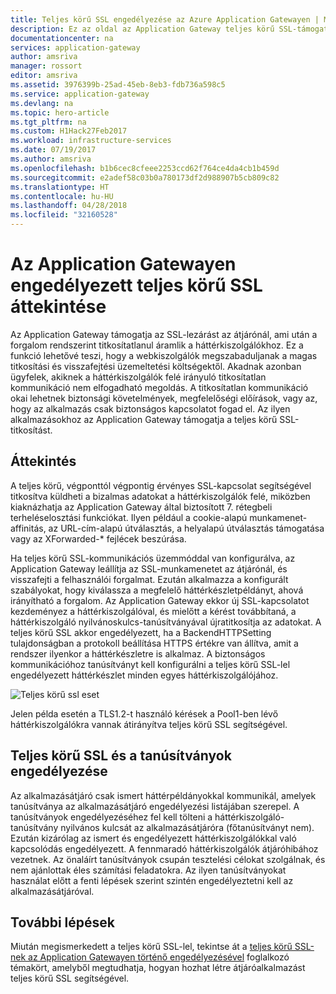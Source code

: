 ```yaml
---
title: Teljes körű SSL engedélyezése az Azure Application Gatewayen | Microsoft Docs
description: Ez az oldal az Application Gateway teljes körű SSL-támogatásról nyújt áttekintést.
documentationcenter: na
services: application-gateway
author: amsriva
manager: rossort
editor: amsriva
ms.assetid: 3976399b-25ad-45eb-8eb3-fdb736a598c5
ms.service: application-gateway
ms.devlang: na
ms.topic: hero-article
ms.tgt_pltfrm: na
ms.custom: H1Hack27Feb2017
ms.workload: infrastructure-services
ms.date: 07/19/2017
ms.author: amsriva
ms.openlocfilehash: b1b6cec8cfeee2253ccd62f764ce4da4cb1b459d
ms.sourcegitcommit: e2adef58c03b0a780173df2d988907b5cb809c82
ms.translationtype: HT
ms.contentlocale: hu-HU
ms.lasthandoff: 04/28/2018
ms.locfileid: "32160528"
---
```

# <a name="overview-of-end-to-end-ssl-with-application-gateway"></a>Az Application Gatewayen engedélyezett teljes körű SSL áttekintése

Az Application Gateway támogatja az SSL-lezárást az átjárónál, ami után a forgalom rendszerint titkosítatlanul áramlik a háttérkiszolgálókhoz. Ez a funkció lehetővé teszi, hogy a webkiszolgálók megszabaduljanak a magas titkosítási és visszafejtési üzemeltetési költségektől. Akadnak azonban ügyfelek, akiknek a háttérkiszolgálók felé irányuló titkosítatlan kommunikáció nem elfogadható megoldás. A titkosítatlan kommunikáció okai lehetnek biztonsági követelmények, megfelelőségi előírások, vagy az, hogy az alkalmazás csak biztonságos kapcsolatot fogad el. Az ilyen alkalmazásokhoz az Application Gateway támogatja a teljes körű SSL-titkosítást.

## <a name="overview"></a>Áttekintés

A teljes körű, végponttól végpontig érvényes SSL-kapcsolat segítségével titkosítva küldheti a bizalmas adatokat a háttérkiszolgálók felé, miközben kiaknázhatja az Application Gateway által biztosított 7. rétegbeli terheléselosztási funkciókat. Ilyen például a cookie-alapú munkamenet-affinitás, az URL-cím-alapú útválasztás, a helyalapú útválasztás támogatása vagy az XForwarded-* fejlécek beszúrása.

Ha teljes körű SSL-kommunikációs üzemmóddal van konfigurálva, az Application Gateway leállítja az SSL-munkamenetet az átjárónál, és visszafejti a felhasználói forgalmat. Ezután alkalmazza a konfigurált szabályokat, hogy kiválassza a megfelelő háttérkészletpéldányt, ahová irányítható a forgalom. Az Application Gateway ekkor új SSL-kapcsolatot kezdeményez a háttérkiszolgálóval, és mielőtt a kérést továbbítaná, a háttérkiszolgáló nyilvánoskulcs-tanúsítványával újratitkosítja az adatokat. A teljes körű SSL akkor engedélyezett, ha a BackendHTTPSetting tulajdonságban a protokoll beállítása HTTPS értékre van állítva, amit a rendszer ilyenkor a háttérkészletre is alkalmaz. A biztonságos kommunikációhoz tanúsítványt kell konfigurálni a teljes körű SSL-lel engedélyezett háttérkészlet minden egyes háttérkiszolgálójához.

![Teljes körű ssl eset][1]

Jelen példa esetén a TLS1.2-t használó kérések a Pool1-ben lévő háttérkiszolgálókra vannak átirányítva teljes körű SSL segítségével.

## <a name="end-to-end-ssl-and-whitelisting-of-certificates"></a>Teljes körű SSL és a tanúsítványok engedélyezése

Az alkalmazásátjáró csak ismert háttérpéldányokkal kommunikál, amelyek tanúsítványa az alkalmazásátjáró engedélyezési listájában szerepel. A tanúsítványok engedélyezéséhez fel kell tölteni a háttérkiszolgáló-tanúsítvány nyilvános kulcsát az alkalmazásátjáróra (főtanúsítványt nem). Ezután kizárólag az ismert és engedélyezett háttérkiszolgálókkal való kapcsolódás engedélyezett. A fennmaradó háttérkiszolgálók átjáróhibához vezetnek. Az önaláírt tanúsítványok csupán tesztelési célokat szolgálnak, és nem ajánlottak éles számítási feladatokra. Az ilyen tanúsítványokat használat előtt a fenti lépések szerint szintén engedélyeztetni kell az alkalmazásátjáróval.

## <a name="next-steps"></a>További lépések

Miután megismerkedett a teljes körű SSL-lel, tekintse át a [teljes körű SSL-nek az Application Gatewayen történő engedélyezésével](tutorial-ssl-powershell.md) foglalkozó témakört, amelyből megtudhatja, hogyan hozhat létre átjáróalkalmazást teljes körű SSL segítségével.

<!--Image references-->

[1]: ./media/ssl-overview/scenario.png
